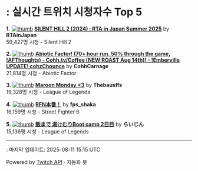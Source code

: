 # : 실시간 트위치 시청자수 Top 5

**1.** [![thumb](https://static-cdn.jtvnw.net/previews-ttv/live_user_rtainjapan-320x180.jpg)](https://twitch.tv/RTAinJapan)
**[SILENT HILL 2 (2024) : RTA in Japan Summer 2025](https://twitch.tv/RTAinJapan)** by **RTAinJapan**<br>59,427명 시청  - Silent Hill 2

**2.** [![thumb](https://static-cdn.jtvnw.net/previews-ttv/live_user_cohhcarnage-320x180.jpg)](https://twitch.tv/CohhCarnage)
**[Abiotic Factor! (70+ hour run. 50% through the game, !AFThoughts) - Cohh.tv/Coffee (NEW ROAST Aug 14th)! - !Emberville UPDATE! cohzChounce](https://twitch.tv/CohhCarnage)** by **CohhCarnage**<br>21,814명 시청  - Abiotic Factor

**3.** [![thumb](https://static-cdn.jtvnw.net/previews-ttv/live_user_thebausffs-320x180.jpg)](https://twitch.tv/Thebausffs)
**[Maroon Monday <3](https://twitch.tv/Thebausffs)** by **Thebausffs**<br>19,328명 시청  - League of Legends

**4.** [![thumb](https://static-cdn.jtvnw.net/previews-ttv/live_user_fps_shaka-320x180.jpg)](https://twitch.tv/fps_shaka)
**[RFN本番！](https://twitch.tv/fps_shaka)** by **fps_shaka**<br>16,159명 시청  - Street Fighter 6

**5.** [![thumb](https://static-cdn.jtvnw.net/previews-ttv/live_user_alfrea-320x180.jpg)](https://twitch.tv/らいじん)
**[飯まで 湯けむりBoot camp 2日目](https://twitch.tv/らいじん)** by **らいじん**<br>15,136명 시청  - League of Legends


---
: 마지막 업데이트: 2025-08-11 15:15 UTC

Powered by [Twitch API](https://dev.twitch.tv/docs/api/reference) · 자동화 봇